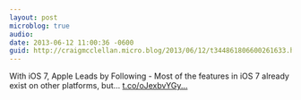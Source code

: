 ```yaml
---
layout: post
microblog: true
audio: 
date: 2013-06-12 11:00:36 -0600
guid: http://craigmcclellan.micro.blog/2013/06/12/t344861806600261633.html
---
```

With iOS 7, Apple Leads by Following - Most of the features in iOS 7 already exist on other platforms, but... [t.co/oJexbvYGy...](http://t.co/oJexbvYGyy)
